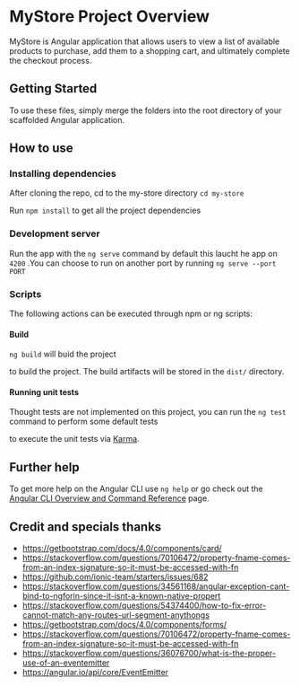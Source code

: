 # MyStore Project Overview

MyStore is Angular application that allows users to view a list of available products to purchase, add them to a shopping cart, and ultimately complete the checkout process. 

## Getting Started

To use these files, simply merge the folders into the root directory of your scaffolded Angular application.

## How to use ##

### Installing dependencies ###

After cloning the repo, cd to the my-store directory `cd my-store`

Run `npm install` to get all the project dependencies 


### Development server ###

Run the app with the `ng serve` command by default this laucht he app on `4200` .You can choose to run on another port by running `ng serve --port PORT`


### Scripts ###

The following actions can be executed through npm or ng scripts:

#### Build ####

`ng build`  will buid the project


to build the project. The build artifacts will be stored in the `dist/` directory.

#### Running unit tests ####

Thought tests are not implemented on this project, you can run the `ng test` command to perform some default tests


to execute the unit tests via [Karma](https://karma-runner.github.io).



## Further help

To get more help on the Angular CLI use `ng help` or go check out the [Angular CLI Overview and Command Reference](https://angular.io/cli) page.

## Credit and specials thanks

* https://getbootstrap.com/docs/4.0/components/card/
* https://stackoverflow.com/questions/70106472/property-fname-comes-from-an-index-signature-so-it-must-be-accessed-with-fn
* https://github.com/ionic-team/starters/issues/682
* https://stackoverflow.com/questions/34561168/angular-exception-cant-bind-to-ngforin-since-it-isnt-a-known-native-propert
* https://stackoverflow.com/questions/54374400/how-to-fix-error-cannot-match-any-routes-url-segment-anythongs
* https://getbootstrap.com/docs/4.0/components/forms/
* https://stackoverflow.com/questions/70106472/property-fname-comes-from-an-index-signature-so-it-must-be-accessed-with-fn
* https://stackoverflow.com/questions/36076700/what-is-the-proper-use-of-an-eventemitter
* https://angular.io/api/core/EventEmitter